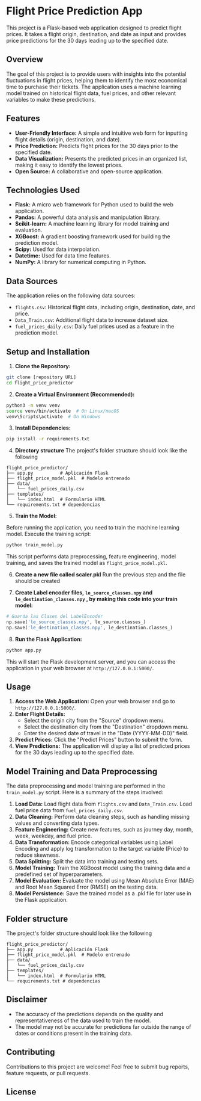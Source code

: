 
# Flight Price Prediction App

This project is a Flask-based web application designed to predict flight prices. It takes a flight origin, destination, and date as input and provides price predictions for the 30 days leading up to the specified date.

## Overview

The goal of this project is to provide users with insights into the potential fluctuations in flight prices, helping them to identify the most economical time to purchase their tickets. The application uses a machine learning model trained on historical flight data, fuel prices, and other relevant variables to make these predictions.

## Features

*   **User-Friendly Interface:** A simple and intuitive web form for inputting flight details (origin, destination, and date).
*   **Price Prediction:** Predicts flight prices for the 30 days prior to the specified date.
*   **Data Visualization:** Presents the predicted prices in an organized list, making it easy to identify the lowest prices.
*   **Open Source:** A collaborative and open-source application.

## Technologies Used

*   **Flask:** A micro web framework for Python used to build the web application.
*   **Pandas:** A powerful data analysis and manipulation library.
*   **Scikit-learn:** A machine learning library for model training and evaluation.
*   **XGBoost:** A gradient boosting framework used for building the prediction model.
*   **Scipy:** Used for data interpolation.
*   **Datetime:** Used for data time features.
*   **NumPy:** A library for numerical computing in Python.

## Data Sources

The application relies on the following data sources:

*   `flights.csv`: Historical flight data, including origin, destination, date, and price.
*   `Data_Train.csv`: Additional flight data to increase dataset size.
*   `fuel_prices_daily.csv`: Daily fuel prices used as a feature in the prediction model.

## Setup and Installation

1.  **Clone the Repository:**

```bash
git clone [repository URL]
cd flight_price_predictor
```

2.  **Create a Virtual Environment (Recommended):**

```bash
python3 -m venv venv
source venv/bin/activate  # On Linux/macOS
venv\Scripts\activate  # On Windows
```

3.  **Install Dependencies:**

```bash
pip install -r requirements.txt
```

4.  **Directory structure**
The project's folder structure should look like the following

```
flight_price_predictor/
├── app.py          # Aplicación Flask
├── flight_price_model.pkl  # Modelo entrenado
├── data/
│   └── fuel_prices_daily.csv
├── templates/
│   └── index.html  # Formulario HTML
└── requirements.txt # dependencias
```

5.  **Train the Model:**

Before running the application, you need to train the machine learning model. Execute the training script:

```bash
python train_model.py
```

This script performs data preprocessing, feature engineering, model training, and saves the trained model as `flight_price_model.pkl`.

6. **Create a new file called scaler.pkl** Run the previous step and the file should be created

7. **Create Label encoder files, `le_source_classes.npy` and `le_destination_classes.npy` , by making this code into your train model:**

```python
# Guarda las Clases del LabelEncoder
np.save('le_source_classes.npy', le_source.classes_)
np.save('le_destination_classes.npy', le_destination.classes_)
```

8.  **Run the Flask Application:**
   ```bash
   python app.py
   ```

This will start the Flask development server, and you can access the application in your web browser at `http://127.0.0.1:5000/`.

## Usage

1.  **Access the Web Application:** Open your web browser and go to `http://127.0.0.1:5000/`.
2.  **Enter Flight Details:**
    *   Select the origin city from the "Source" dropdown menu.
    *   Select the destination city from the "Destination" dropdown menu.
    *   Enter the desired date of travel in the "Date (YYYY-MM-DD)" field.
3.  **Predict Prices:** Click the "Predict Prices" button to submit the form.
4.  **View Predictions:** The application will display a list of predicted prices for the 30 days leading up to the specified date.

## Model Training and Data Preprocessing

The data preprocessing and model training are performed in the `train_model.py` script. Here is a summary of the steps involved:

1.  **Load Data:** Load flight data from `flights.csv` and `Data_Train.csv`. Load fuel price data from `fuel_prices_daily.csv`.
2.  **Data Cleaning:** Perform data cleaning steps, such as handling missing values and converting data types.
3.  **Feature Engineering:** Create new features, such as journey day, month, week, weekday, and fuel price.
4.  **Data Transformation:** Encode categorical variables using Label Encoding and apply log transformation to the target variable (Price) to reduce skewness.
5.  **Data Splitting:** Split the data into training and testing sets.
6.  **Model Training:** Train the XGBoost model using the training data and a predefined set of hyperparameters.
7.  **Model Evaluation:** Evaluate the model using Mean Absolute Error (MAE) and Root Mean Squared Error (RMSE) on the testing data.
8.  **Model Persistence:** Save the trained model as a .pkl file for later use in the Flask application.

## Folder structure

The project's folder structure should look like the following

```
flight_price_predictor/
├── app.py          # Aplicación Flask
├── flight_price_model.pkl  # Modelo entrenado
├── data/
│   └── fuel_prices_daily.csv
├── templates/
│   └── index.html  # Formulario HTML
└── requirements.txt # dependencias
```

## Disclaimer

*   The accuracy of the predictions depends on the quality and representativeness of the data used to train the model.
*   The model may not be accurate for predictions far outside the range of dates or conditions present in the training data.

## Contributing

Contributions to this project are welcome! Feel free to submit bug reports, feature requests, or pull requests.

## License


